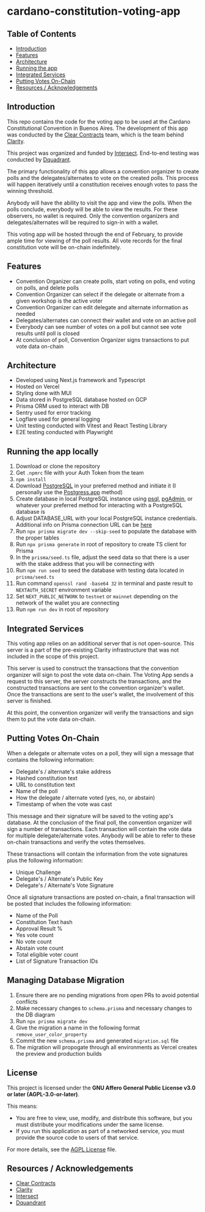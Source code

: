 # cardano-constitution-voting-app

## Table of Contents

- [Introduction](#introduction)
- [Features](#features)
- [Architecture](#architectures)
- [Running the app](#running-the-app)
- [Integrated Services](#integrated-services)
- [Putting Votes On-Chain](#putting-votes-on-chain)
- [Resources / Acknowledgements](#resources--acknowledgements)

## Introduction

This repo contains the code for the voting app to be used at the Cardano Constitutional Convention in Buenos Aires. The development of this app was conducted by the [Clear Contracts](https://www.clearcontracts.io/) team, which is the team behind [Clarity](https://www.clarity.vote/).

This project was organized and funded by [Intersect](https://www.intersectmbo.org/). End-to-end testing was conducted by [Dquadrant](https://dquadrant.com/).

The primary functionality of this app allows a convention organizer to create polls and the delegates/alternates to vote on the created polls. This process will happen iteratively until a constitution receives enough votes to pass the winning threshold.

Anybody will have the ability to visit the app and view the polls. When the polls conclude, everybody will be able to view the results. For these observers, no wallet is required. Only the convention organizers and delegates/alternates will be required to sign-in with a wallet.

This voting app will be hosted through the end of February, to provide ample time for viewing of the poll results. All vote records for the final constitution vote will be on-chain indefinitely.

## Features

- Convention Organizer can create polls, start voting on polls, end voting on polls, and delete polls
- Convention Organizer can select if the delegate or alternate from a given workshop is the active voter
- Convention Organizer can edit delegate and alternate information as needed
- Delegates/alternates can connect their wallet and vote on an active poll
- Everybody can see number of votes on a poll but cannot see vote results until poll is closed
- At conclusion of poll, Convention Organizer signs transactions to put vote data on-chain

## Architecture

- Developed using Next.js framework and Typescript
- Hosted on Vercel
- Styling done with MUI
- Data stored in PostgreSQL database hosted on GCP
- Prisma ORM used to interact with DB
- Sentry used for error tracking
- Logflare used for general logging
- Unit testing conducted with Vitest and React Testing Library
- E2E testing conducted with Playwright

## Running the app locally

1. Download or clone the repository
2. Get `.npmrc` file with your Auth Token from the team
3. `npm install`
4. Download [PostgreSQL](https://www.postgresql.org/) in your preferred method and initiate it (I personally use the [Postgress.app](https://postgresapp.com/downloads.html) method)
5. Create database in local PostgreSQL instance using [psql](https://www.postgresql.org/docs/current/app-psql.html), [pgAdmin](https://www.pgadmin.org/download/), or whatever your preferred method for interacting with a PostgreSQL database is
6. Adjust DATABASE_URL with your local PostgreSQL instance credentials. Additional info on Prisma connection URL can be [here](https://www.prisma.io/docs/orm/overview/databases/postgresql#connection-url)
7. Run `npx prisma migrate dev --skip-seed` to populate the database with the proper tables
8. Run `npx prisma generate` in root of repository to create TS client for Prisma
9. In the `prisma/seed.ts` file, adjust the seed data so that there is a user with the stake address that you will be connecting with
10. Run `npm run seed` to seed the database with testing data located in `prisma/seed.ts`
11. Run command `openssl rand -base64 32` in terminal and paste result to `NEXTAUTH_SECRET` environment variable
12. Set `NEXT_PUBLIC_NETWORK` to `testnet` or `mainnet` depending on the network of the wallet you are connecting
13. Run `npm run dev` in root of repository

## Integrated Services

This voting app relies on an additional server that is not open-source. This server is a part of the pre-existing Clarity infrastructure that was not included in the scope of this project.

This server is used to construct the transactions that the convention organizer will sign to post the vote data on-chain. The Voting App sends a request to this server, the server constructs the transactions, and the constructed transactions are sent to the convention organizer's wallet. Once the transactions are sent to the user's wallet, the involvement of this server is finished.

At this point, the convention organizer will verify the transactions and sign them to put the vote data on-chain.

## Putting Votes On-Chain

When a delegate or alternate votes on a poll, they will sign a message that contains the following information:

- Delegate's / alternate's stake address
- Hashed constitution text
- URL to constitution text
- Name of the poll
- How the delegate / alternate voted (yes, no, or abstain)
- Timestamp of when the vote was cast

This message and their signature will be saved to the voting app's database. At the conclusion of the final poll, the convention organizer will sign a number of transactions. Each transaction will contain the vote data for multiple delegate/alternate votes. Anybody will be able to refer to these on-chain transactions and verify the votes themselves.

These transactions will contain the information from the vote signatures plus the following information:

- Unique Challenge
- Delegate's / Alternate's Public Key
- Delegate's / Alternate's Vote Signature

Once all signature transactions are posted on-chain, a final transaction will be posted that includes the following information:

- Name of the Poll
- Constitution Text hash
- Approval Result %
- Yes vote count
- No vote count
- Abstain vote count
- Total eligible voter count
- List of Signature Transaction IDs

## Managing Database Migration

1. Ensure there are no pending migrations from open PRs to avoid potential conflicts
2. Make necessary changes to `schema.prisma` and necessary changes to the DB diagram
3. Run `npx prisma migrate dev`
4. Give the migration a name in the following format `remove_user_color_property`
5. Commit the new `schema.prisma` and generated `migration.sql` file
6. The migration will propogate through all environments as Vercel creates the preview and production builds

## License

This project is licensed under the **GNU Affero General Public License v3.0 or later (AGPL-3.0-or-later)**.

This means:

- You are free to view, use, modify, and distribute this software, but you must distribute your modifications under the same license.
- If you run this application as part of a networked service, you must provide the source code to users of that service.

For more details, see the [AGPL License](./AGPL_LICENSE.txt) file.

## Resources / Acknowledgements

- [Clear Contracts](https://www.clearcontracts.io/)
- [Clarity](https://www.clarity.vote/)
- [Intersect](https://www.intersectmbo.org/)
- [Dquandrant](https://dquadrant.com/)
